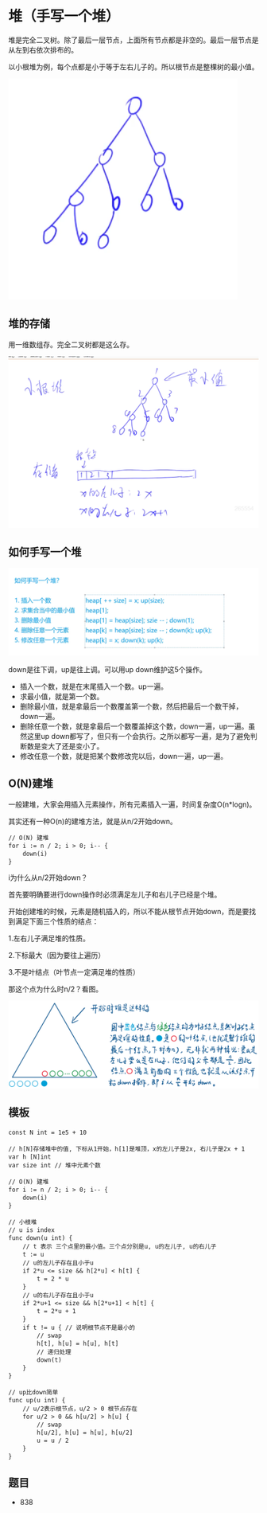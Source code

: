 # 堆（手写一个堆）

堆是完全二叉树。除了最后一层节点，上面所有节点都是非空的。最后一层节点是从左到右依次排布的。

以小根堆为例，每个点都是小于等于左右儿子的。所以根节点是整棵树的最小值。

![](imgs/2.png)

## 堆的存储

用一维数组存。完全二叉树都是这么存。

![](imgs/3.png)

## 如何手写一个堆

![](imgs/1.png)

down是往下调，up是往上调。可以用up down维护这5个操作。

* 插入一个数，就是在末尾插入一个数。up一遍。
* 求最小值，就是第一个数。
* 删除最小值，就是拿最后一个数覆盖第一个数，然后把最后一个数干掉，down一遍。
* 删除任意一个数，就是拿最后一个数覆盖掉这个数，down一遍，up一遍。虽然这里up down都写了，但只有一个会执行。之所以都写一遍，是为了避免判断数是变大了还是变小了。
* 修改任意一个数，就是把某个数修改完以后，down一遍，up一遍。

## O(N)建堆

一般建堆，大家会用插入元素操作，所有元素插入一遍，时间复杂度O(n*logn)。

其实还有一种O(n)的建堆方法，就是从n/2开始down。

```
// O(N) 建堆
for i := n / 2; i > 0; i-- {
    down(i)
}
```

i为什么从n/2开始down？

首先要明确要进行down操作时必须满足左儿子和右儿子已经是个堆。

开始创建堆的时候，元素是随机插入的，所以不能从根节点开始down，而是要找到满足下面三个性质的结点：

1.左右儿子满足堆的性质。

2.下标最大（因为要往上遍历）

3.不是叶结点（叶节点一定满足堆的性质）

那这个点为什么时n/2？看图。

![](imgs/4.png)

## 模板

```
const N int = 1e5 + 10

// h[N]存储堆中的值, 下标从1开始，h[1]是堆顶，x的左儿子是2x, 右儿子是2x + 1
var h [N]int
var size int // 堆中元素个数

// O(N) 建堆
for i := n / 2; i > 0; i-- {
    down(i)
}

// 小根堆
// u is index
func down(u int) {
	// t 表示 三个点里的最小值。三个点分别是u, u的左儿子, u的右儿子
	t := u
	// u的左儿子存在且小于u
	if 2*u <= size && h[2*u] < h[t] {
		t = 2 * u
	}
	// u的右儿子存在且小于u
	if 2*u+1 <= size && h[2*u+1] < h[t] {
		t = 2*u + 1
	}
	if t != u { // 说明根节点不是最小的
		// swap
		h[t], h[u] = h[u], h[t]
		// 递归处理
		down(t)
	}
}

// up比down简单
func up(u int) {
	// u/2表示根节点，u/2 > 0 根节点存在
	for u/2 > 0 && h[u/2] > h[u] {
		// swap
		h[u/2], h[u] = h[u], h[u/2]
		u = u / 2
	}
}
```

## 题目

- 838

